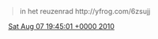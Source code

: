 > in het reuzenrad http://yfrog\.com/6zsujj

<img src="../../media/tweet.ico" width="12" /> [Sat Aug 07 19:45:01 +0000 2010](https://twitter.com/DromerDenker/status/20574219645)